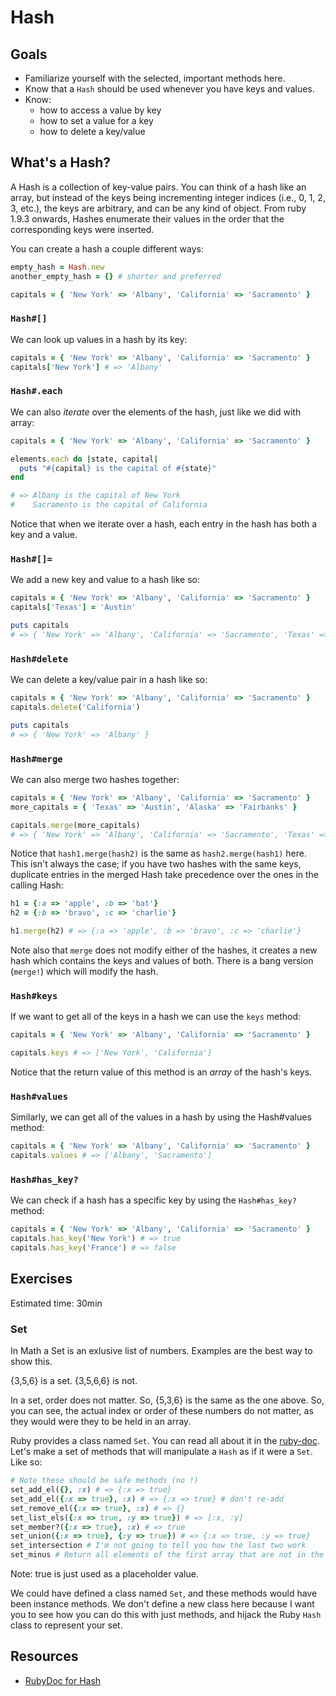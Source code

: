 # Hash

## Goals

* Familiarize yourself with the selected, important methods here.
* Know that a `Hash` should be used whenever you have keys and values.
* Know:
  * how to access a value by key
  * how to set a value for a key
  * how to delete a key/value

## What's a Hash?

A Hash is a collection of key-value pairs. You can think of a hash like an
array, but instead of the keys being incrementing integer indices (i.e., 0, 1,
2, 3, etc.), the keys are arbitrary, and can be any kind of object. From ruby 1.9.3
onwards, Hashes enumerate their values in the order that the corresponding keys were inserted.

You can create a hash a couple different ways:

```ruby
empty_hash = Hash.new
another_empty_hash = {} # shorter and preferred

capitals = { 'New York' => 'Albany', 'California' => 'Sacramento' }
```

### `Hash#[]`

We can look up values in a hash by its key:

```ruby
capitals = { 'New York' => 'Albany', 'California' => 'Sacramento' }
capitals['New York'] # => 'Albany'
```

### `Hash#.each`

We can also *iterate* over the elements of the hash, just like we did
with array:

```ruby
capitals = { 'New York' => 'Albany', 'California' => 'Sacramento' }

elements.each do |state, capital|
  puts "#{capital} is the capital of #{state}"
end

# => Albany is the capital of New York
#    Sacramento is the capital of California
```

Notice that when we iterate over a hash, each entry in the hash has
both a key and a value.

### `Hash#[]=`

We add a new key and value to a hash like so:

```ruby
capitals = { 'New York' => 'Albany', 'California' => 'Sacramento' }
capitals['Texas'] = 'Austin'

puts capitals
# => { 'New York' => 'Albany', 'California' => 'Sacramento', 'Texas' => 'Austin' }
```

### `Hash#delete`

We can delete a key/value pair in a hash like so:

```ruby
capitals = { 'New York' => 'Albany', 'California' => 'Sacramento' }
capitals.delete('California')

puts capitals
# => { 'New York' => 'Albany' }
```

### `Hash#merge`

We can also merge two hashes together:

```ruby
capitals = { 'New York' => 'Albany', 'California' => 'Sacramento' }
more_capitals = { 'Texas' => 'Austin', 'Alaska' => 'Fairbanks' }

capitals.merge(more_capitals)
# => { 'New York' => 'Albany', 'California' => 'Sacramento', 'Texas' => 'Austin', 'Alaska' => 'Fairbanks' }
```

Notice that `hash1.merge(hash2)` is the same as `hash2.merge(hash1)`
here. This isn't always the case; if you have two hashes with the same
keys, duplicate entries in the merged Hash take precedence over the
ones in the calling Hash:

```ruby
h1 = {:a => 'apple', :b => 'bat'}
h2 = {:b => 'bravo', :c => 'charlie'}

h1.merge(h2) # => {:a => 'apple', :b => 'bravo', :c => 'charlie'}    
```

Note also that `merge` does not modify either of the hashes, it
creates a new hash which contains the keys and values of both. There
is a bang version (`merge!`) which will modify the hash.

### `Hash#keys`

If we want to get all of the keys in a hash we can use the `keys`
method:

```ruby
capitals = { 'New York' => 'Albany', 'California' => 'Sacramento' }

capitals.keys # => ['New York', 'California']
```

Notice that the return value of this method is an *array* of the
hash's keys.

### `Hash#values`

Similarly, we can get all of the values in a hash by using the
Hash#values method:

```ruby
capitals = { 'New York' => 'Albany', 'California' => 'Sacramento' }
capitals.values # => ['Albany', 'Sacramento']
```

### `Hash#has_key?`

We can check if a hash has a specific key by using the `Hash#has_key?`
method:

```ruby
capitals = { 'New York' => 'Albany', 'California' => 'Sacramento' }
capitals.has_key('New York') # => true
capitals.has_key('France') # => false
```

## Exercises

Estimated time: 30min

### Set

In Math a Set is an exlusive list of numbers. Examples are the best way to show this.

{3,5,6} is a set. 
{3,5,6,6} is not. 

In a set, order does not matter. So, {5,3,6} is the same as the one above. So, you can see, the actual index or order of these numbers do not matter, as they would were they to be held in an array. 


Ruby provides a class named `Set`. You can read all about it in the
[ruby-doc][ruby-doc]. Let's make a set of methods that will manipulate
a `Hash` as if it were a `Set`.  Like so:

```ruby
# Note these should be safe methods (no !)
set_add_el({}, :x) # => {:x => true}
set_add_el({:x => true}, :x) # => {:x => true} # don't re-add
set_remove_el({:x => true}, :x) # => {}
set_list_els({:x => true, :y => true}) # => [:x, :y]
set_member?({:x => true}, :x) # => true
set_union({:x => true}, {:y => true}) # => {:x => true, :y => true}
set_intersection # I'm not going to tell you how the last two work
set_minus # Return all elements of the first array that are not in the second array, not vice versa
```

Note: true is just used as a placeholder value. 

We could have defined a class named `Set`, and these methods would
have been instance methods. We don't define a new class here because I
want you to see how you can do this with just methods, and hijack the
Ruby `Hash` class to represent your set.

[ruby-doc]: http://www.ruby-doc.org/stdlib-1.9.3/libdoc/set/rdoc/Set.html

## Resources

* [RubyDoc for Hash](http://www.ruby-doc.org/core-1.9.3/Hash.html)
